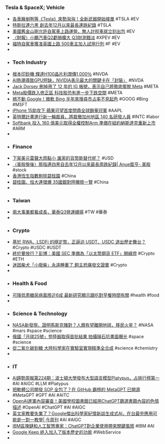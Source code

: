 ### Tesla & SpaceX; Vehicle
- [各車厰剉咧等《Tesla》來勢洶洶！全新武器開始接單](https://www.kingautos.net/351514) #TSLA #EV
- [特斯拉連六黑 創去年12月以來最長連跌紀錄](https://news.cnyes.com/news/id/5295832) #TSLA
- [美國舊金山剛允許自駕車上路運營，無人計程車就立刻出包](https://www.kocpc.com.tw/archives/506383) #EV
- [〈財報〉小鵬汽車Q2虧損擴大 Q3財測黯淡](https://news.cnyes.com/news/id/5295561) #XPEV #EV
- [福特自駕車獲准英國上路 500車主加入試用行列](https://news.pts.org.tw/article/652017) #F #EV
-
- ### Tech Industry
- [根本印鈔機 輝達H100晶片利潤傳1,000％](https://ctee.com.tw/news/global/924021.html) #NVDA
- [AI熱潮導致GPU短缺，NVIDIA表示最大的關鍵卡在「封裝」](https://www.techbang.com/posts/108617-the-ai-boom-could-lead-to-a-new-gpu-shortage-but-nvidia-says) #NVDA
- [Jack Dorsey 刪掉用了 12 年的 IG 帳號，表示自己將徹底擺脫 Meta](https://www.inside.com.tw/article/32541-Jack-Dorsey-quit-Instagram-going-Meta-free) #META
- [Meta股價跌入修正區 科技股恐有進一步下跌空間](https://news.cnyes.com/news/id/5295507) #META
- [撼不動 Google！微軟 Bing 半年來搜尋市占率不見起色](https://www.inside.com.tw/article/32528-new-bing-google-market-share-six-months) #GOOG #Bing #MSFT
- [iPhone 15助攻下 蘋果可望首度問鼎全球銷量冠軍](https://news.cnyes.com/news/id/5295857) #AAPL
- [英特爾計畫進行新一輪裁員，將裁撤加州地區 140 名研發人員](https://technews.tw/2023/08/18/intel-plans-another-round-of-layoffs/) #INTC #labor
- [Softbank 投入 160 億美元取得全權控制Arm 準備在紐約納斯達克重新上市](https://www.cool3c.com/article/197736) #ARM
-
- ### Finance
- [下架美元雷聲大雨點小 誰家的貨幣能替代呢？](https://www.rfi.fr/tw/國際/20230819-下架美元雷聲大雨點小-誰家的貨幣能替代呢) #USD
- [〈美股盤後〉那指連四黑自去年12月以來最長周跌紀錄| Anue鉅亨- 美股](https://news.cnyes.com/news/id/5295829) #stock
- [香港恆生指數剔除碧桂園](https://www.rfi.fr/tw/中國/20230819-香港恆生指數剔除碧桂園) #China
- [碧桂園、恒大連環爆 35國銀對陸曝險一覽](https://ctee.com.tw/news/finance/923738.html) #China
-
- ### Taiwan
- [兩大事業都看成長，華泰Q3營運續揚](https://m.moneydj.com/f1a.aspx?a=faa4b519-f54f-40a6-ad65-9a29393980d7) #TW #華泰
-
- ### Crypto
- [基於 RWA、LSDFi 的穩定幣，正逼迫 USDT、USDC 退出歷史舞台？](https://blockcast.it/2023/08/19/spark-protocol-raised-dai-savings-rate-to-8percent-how-will-it-impact-usdt-usdc/) #Crypto #USDC #USDT
- [終於要放行？彭博：美國 SEC 準備為「以太幣期貨 ETF」開綠燈](https://blockcast.it/2023/08/18/90304sec-set-to-greenlight-ether-futures-etfs/) #Crypto #ETH
- [迷因柴犬「小廢柴」永遠睡著了 飼主悲痛發文證實](https://today.line.me/tw/v2/article/5yLJaGq) #Crypto
-
- ### Health & Food
- [可降低患糖尿病風險近6成 最新研究顯示跟吃對早餐時間有關](https://health.udn.com/health/story/5974/7377004) #health #food
-
- ### Science & Technology
- [NASA新發現，證明馬斯克賭對？人類有望離開地球，移民火星？](https://www.gvm.com.tw/article/105471) #NASA #mars #space #science
- [俄國「月球25號」登陸器取得首批結果 拍攝隕石坑畫面曝光](https://udn.com/news/story/6809/7381143) #space #science
- [從二氧化碳到糖 大陸科學家在實驗室實現精準全合成](https://news.cnyes.com/news/id/5293508) #science #chemistry
-
- ### IT
- [AI趨勢周報第224期：波士頓大學發布大型語言模型Platypus，占排行榜第一](https://www.ithome.com.tw/news/158338) #AI #AIGC #LLM #Platypus
- [把軟體公司開發 SOP 全包了？在 GitHub 霸榜的 MetaGPT 已開源](https://www.inside.com.tw/article/32356-MetaGPT) #MetaGPT #GPT #AI #AITC
- [OpenAI進軍內容審查！美國學校圖書館已經用ChatGPT篩選書籍內容的色情描述](https://www.techbang.com/posts/108902-chatgpt-content-moderation) #OpenAI #ChatGPT #AI #AIGC
- [英文家教要失業了？Google傑出科學家紀懷新談生成式AI，在台最夯應用可能是一對一教學| 今周刊](https://today.line.me/tw/v2/article/3N9zJzy) #AI #AIGC
- [IBM區塊鏈和人工智慧專家：ChatGPT對企業使用帶來關鍵風險](https://m.cnyes.com/news/id/5295860) #IBM #AI
- [Google Keep 終入加入了版本歷史的功能](https://tw.news.yahoo.com/google-keep-is-finally-adding-version-history-080026874.html) #WebService
-